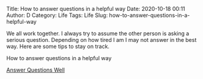 Title: How to answer questions in a helpful way
Date: 2020-10-18 00:11
Author: D
Category: Life
Tags: Life
Slug: how-to-answer-questions-in-a-helpful-way

We all work together. I always try to assume the other person is asking a serious question. Depending on how tired I am I may not answer in the best way. Here are some tips to stay on track.

How to answer questions in a helpful way

[Answer Questions Well](https://jvns.ca/blog/answer-questions-well/)
